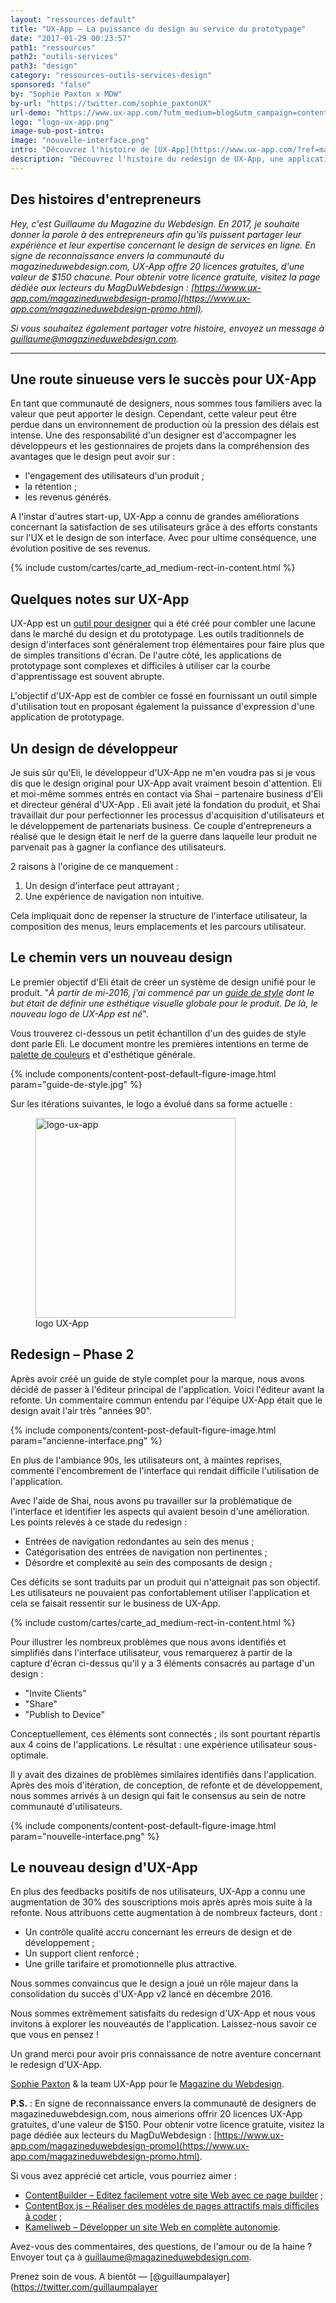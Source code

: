 ```yaml
---
layout: "ressources-default"
title: "UX-App – La puissance du design au service du prototypage"
date: "2017-01-29 00:23:57"
path1: "ressources"
path2: "outils-services"
path3: "design"
category: "ressources-outils-services-design"
sponsored: "false"
by: "Sophie Paxton x MDW"
by-url: "https://twitter.com/sophie_paxtonUX"
url-demo: "https://www.ux-app.com/?utm_medium=blog&utm_campaign=content&utm_source=magazineduwebdesign"
logo: "logo-ux-app.png"
image-sub-post-intro:
image: "nouvelle-interface.png"
intro: "Découvrez l'histoire de [UX-App](https://www.ux-app.com/?ref=magazineduwebdesign), une puissante application de prototypage qui a atteint son plein potentiel en mettant en œuvre une révision complète de son architecture et de son design."
description: "Découvrez l'histoire du redesign de UX-App, une application de prototypage pour les designers et développeurs."
---
```


## Des histoires d'entrepreneurs

_Hey, c'est Guillaume du Magazine du Webdesign. En 2017, je souhaite donner la parole à des entrepreneurs afin qu'ils puissent partager leur expérience et leur expertise concernant le design de services en ligne. En signe de reconnaissance envers la communauté du magazineduwebdesign.com, UX-App offre 20 licences gratuites, d'une valeur de $150 chacune. Pour obtenir votre licence gratuite, visitez la page dédiée aux lecteurs du MagDuWebdesign : [https://www.ux-app.com/magazineduwebdesign-promo](https://www.ux-app.com/magazineduwebdesign-promo.html)._

_Si vous souhaitez également partager votre histoire, envoyez un message à guillaume@magazineduwebdesign.com._

---

## Une route sinueuse vers le succès pour UX-App

En tant que communauté de designers, nous sommes tous familiers avec la valeur que peut apporter le design. Cependant, cette valeur peut être perdue dans un environnement de production où la pression des délais est intense. Une des responsabilité d'un designer est d'accompagner les développeurs et les gestionnaires de projets dans la compréhension des avantages que le design peut avoir sur :

- l'engagement des utilisateurs d'un produit ;
- la rétention ;
- les revenus générés.

A l'instar d'autres start-up, UX-App a connu de grandes améliorations concernant la satisfaction de ses utilisateurs grâce à des efforts constants sur l'UX et le design de son interface. Avec pour ultime conséquence, une évolution positive de ses revenus.

{% include custom/cartes/carte_ad_medium-rect-in-content.html %}

## Quelques notes sur UX-App

UX-App est un [outil pour designer](http://www.magazineduwebdesign.com/ressources/outils-services/design/) qui a été créé pour combler une lacune dans le marché du design et du prototypage. Les outils traditionnels de design d'interfaces sont généralement trop élémentaires pour faire plus que de simples transitions d'écran. De l'autre côté, les applications de prototypage sont complexes et difficiles à utiliser car la courbe d'apprentissage est souvent abrupte.

L'objectif d'UX-App est de combler ce fossé en fournissant un outil simple d'utilisation tout en proposant également la puissance d'expression d'une application de prototypage.

## Un design de développeur

Je suis sûr qu'Eli, le développeur d'UX-App ne m'en voudra pas si je vous dis que le design original pour UX-App avait vraiment besoin d'attention. Eli et moi-même sommes entrés en contact via Shai – partenaire business d'Eli et directeur général d'UX-App . Eli avait jeté la fondation du produit, et Shai travaillait dur pour perfectionner les processus d'acquisition d'utilisateurs et le développement de partenariats business. Ce couple d'entrepreneurs a réalisé que le design était le nerf de la guerre dans laquelle leur produit ne parvenait pas à gagner la confiance des utilisateurs.

2 raisons à l'origine de ce manquement :

1. Un design d'interface peut attrayant ;
2. Une expérience de navigation non intuitive.

Cela impliquait donc de repenser la structure de l'interface utilisateur, la composition des menus, leurs emplacements et les parcours utilisateur.

## Le chemin vers un nouveau design

Le premier objectif d'Eli était de créer un système de design unifié pour le produit. "_À partir de mi-2016, j'ai commencé par un [guide de style](http://www.magazineduwebdesign.com/conseils/guides/testez-votre-style-guide-pas-votre-site-web/) dont le but était de définir une esthétique visuelle globale pour le produit. De là, le nouveau logo de UX-App est né_".

Vous trouverez ci-dessous un petit échantillon d'un des guides de style dont parle Eli. Le document montre les premières intentions en terme de [palette de couleurs](http://www.magazineduwebdesign.com/collection/color-palette-generator-12-outils-utilis-s-par-vos-concurrents/) et d'esthétique générale.

{% include components/content-post-default-figure-image.html param="guide-de-style.jpg" %}

Sur les itérations suivantes, le logo a évolué dans sa forme actuelle :

<figure class="figure-img mod-img-small-align-middle">
  <img src="https://s3-eu-west-1.amazonaws.com/mdw-images/large/logo-ux-app.png" alt="logo-ux-app" width="320" height="auto"/>
  <figcaption>logo UX-App</figcaption>
</figure>

## Redesign – Phase 2

Après avoir créé un guide de style complet pour la marque, nous avons décidé de passer à l'éditeur principal de l'application. Voici l'éditeur avant la refonte. Un commentaire commun entendu par l'équipe UX-App était que le design avait l'air très "années 90".

{% include components/content-post-default-figure-image.html param="ancienne-interface.png" %}

En plus de l'ambiance 90s, les utilisateurs ont, à maintes reprises, commenté l'encombrement de l'interface qui rendait difficile l'utilisation de l'application.

Avec l'aide de Shai, nous avons pu travailler sur la problématique de l'interface et identifier les aspects qui avaient besoin d'une amélioration. Les points relevés à ce stade du redesign :

- Entrées de navigation redondantes au sein des menus ;
- Catégorisation des entrées de navigation non pertinentes ;
- Désordre et complexité au sein des composants de design ;

Ces déficits se sont traduits par un produit qui n'atteignait pas son objectif. Les utilisateurs ne pouvaient pas confortablement utiliser l'application et cela se faisait ressentir sur le business de UX-App.

{% include custom/cartes/carte_ad_medium-rect-in-content.html %}

Pour illustrer les nombreux problèmes que nous avons identifiés et simplifiés dans l'interface utilisateur, vous remarquerez à partir de la capture d'écran ci-dessus qu'il y a 3 éléments consacrés au partage d'un design :

- "Invite Clients"
- "Share"
- "Publish to Device"

Conceptuellement, ces éléments sont connectés ; ils sont pourtant répartis aux 4 coins de l'applications. Le résultat : une expérience utilisateur sous-optimale.

Il y avait des dizaines de problèmes similaires identifiés dans l'application. Après des mois d'itération, de conception, de refonte et de développement, nous sommes arrivés à un design qui fait le consensus au sein de notre communauté d'utilisateurs.

{% include components/content-post-default-figure-image.html param="nouvelle-interface.png" %}

## Le nouveau design d'UX-App

En plus des feedbacks positifs de nos utilisateurs, UX-App a connu une augmentation de 30% des souscriptions mois après après mois suite à la refonte. Nous attribuons cette augmentation à de nombreux facteurs, dont :

- Un contrôle qualité accru concernant les erreurs de design et de développement ;
- Un support client renforcé ;
- Une grille tarifaire et promotionnelle plus attractive.

Nous sommes convaincus que le design a joué un rôle majeur dans la consolidation du succès d'UX-App v2 lancé en décembre 2016.

Nous sommes extrêmement satisfaits du redesign d'UX-App et nous vous invitons à explorer les nouveautés de l'application. Laissez-nous savoir ce que vous en pensez !

Un grand merci pour avoir pris connaissance de notre aventure concernant le redesign d'UX-App.

[Sophie Paxton](https://twitter.com/sophie_paxtonUX) & la team UX-App pour le [Magazine du Webdesign](http://www.magazineduwebdesign.com/).

**P.S.** : En signe de reconnaissance envers la communauté de designers de magazineduwebdesign.com, nous aimerions offrir 20 licences UX-App gratuites, d'une valeur de $150. Pour obtenir votre licence gratuite, visitez la page dédiée aux lecteurs du MagDuWebdesign : [https://www.ux-app.com/magazineduwebdesign-promo](https://www.ux-app.com/magazineduwebdesign-promo.html).

Si vous avez apprécié cet article, vous pourriez aimer :

-  [ContentBuilder – Editez facilement votre site Web avec ce page builder](http://www.magazineduwebdesign.com/ressources/outils-services/design/contentbuilder-editez-facilement-votre-site-web-avec-ce-page-builder/) ;
-  [ContentBox.js – Réaliser des modèles de pages attractifs mais difficiles à coder](http://www.magazineduwebdesign.com/ressources/outils-services/design/contentbox-js-realiser-des-modeles-de-pages-attractifs-mais-difficiles-coder/) ;
-  [Kameliweb – Développer un site Web en complète autonomie](http://www.magazineduwebdesign.com/ressources/outils-services/design/Kameliweb-Developper-un-site-Web-en-complete-autonomie/).

Avez-vous des commentaires, des questions, de l'amour ou de la haine ? Envoyer tout ça à guillaume@magazineduwebdesign.com.

Prenez soin de vous. A bientôt — [@guillaumpalayer](https://twitter.com/guillaumpalayer
